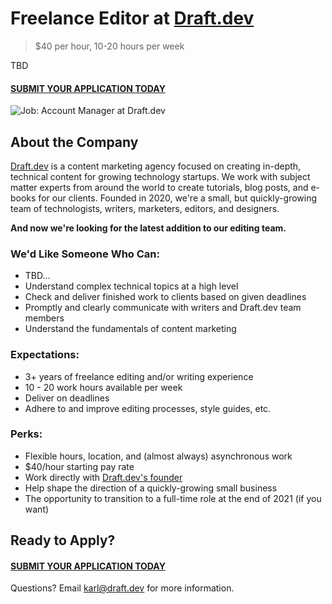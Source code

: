 # Freelance Editor at [Draft.dev](https://draft.dev/)
> $40 per hour, 10-20 hours per week

TBD

#### [SUBMIT YOUR APPLICATION TODAY](https://airtable.com/shr9Yge2R86VHuAUQ)

![Job: Account Manager at Draft.dev](https://draft.dev/learn/assets/posts/img_0990.png)

## About the Company
[Draft.dev](https://draft.dev/) is a content marketing agency focused on creating in-depth, technical content for growing technology startups. We work with subject matter experts from around the world to create tutorials, blog posts, and e-books for our clients. Founded in 2020, we're a small, but quickly-growing team of technologists, writers, marketers, editors, and designers.

**And now we're looking for the latest addition to our editing team.**

### We'd Like Someone Who Can:
- TBD...
- Understand complex technical topics at a high level
- Check and deliver finished work to clients based on given deadlines
- Promptly and clearly communicate with writers and Draft.dev team members
- Understand the fundamentals of content marketing

### Expectations:
- 3+ years of freelance editing and/or writing experience
- 10 - 20 work hours available per week
- Deliver on deadlines
- Adhere to and improve editing processes, style guides, etc.

### Perks:
- Flexible hours, location, and (almost always) asynchronous work
- $40/hour starting pay rate
- Work directly with [Draft.dev's founder](https://www.linkedin.com/in/karllhughes)
- Help shape the direction of a quickly-growing small business
- The opportunity to transition to a full-time role at the end of 2021 (if you want)

## Ready to Apply?

#### [SUBMIT YOUR APPLICATION TODAY](https://airtable.com/shr9Yge2R86VHuAUQ)

Questions? Email [karl@draft.dev](mailto:karl@draft.dev) for more information.
